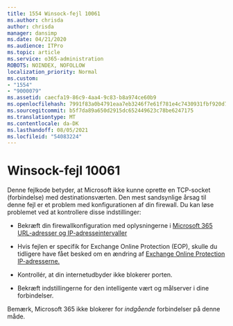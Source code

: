 ```yaml
---
title: 1554 Winsock-fejl 10061
ms.author: chrisda
author: chrisda
manager: dansimp
ms.date: 04/21/2020
ms.audience: ITPro
ms.topic: article
ms.service: o365-administration
ROBOTS: NOINDEX, NOFOLLOW
localization_priority: Normal
ms.custom:
- "1554"
- "9000079"
ms.assetid: caecfa19-86c9-4aa4-9c83-b8a974ce60b9
ms.openlocfilehash: 7991f83a0b4791eaa7eb3246f7e61f781e4c7430931fbf920d7fd9e44c018d13
ms.sourcegitcommit: b5f7da89a650d2915dc652449623c78be6247175
ms.translationtype: MT
ms.contentlocale: da-DK
ms.lasthandoff: 08/05/2021
ms.locfileid: "54083224"
---
```

# <a name="winsock-error-10061"></a>Winsock-fejl 10061

Denne fejlkode betyder, at Microsoft ikke kunne oprette en TCP-socket (forbindelse) med destinationsværten. Den mest sandsynlige årsag til denne fejl er et problem med konfigurationen af din firewall. Du kan løse problemet ved at kontrollere disse indstillinger:

- Bekræft din firewallkonfiguration med oplysningerne i [Microsoft 365 URL-adresser og IP-adresseintervaller](https://docs.microsoft.com/office365/enterprise/urls-and-ip-address-ranges)

- Hvis fejlen er specifik for Exchange Online Protection (EOP), skulle du tidligere have fået besked om en ændring af [Exchange Online Protection IP-adresserne.](https://docs.microsoft.com/office365/SecurityCompliance/eop/exchange-online-protection-ip-addresses)

- Kontrollér, at din internetudbyder ikke blokerer porten.

- Bekræft indstillingerne for den intelligente vært og målserver i dine forbindelser.

Bemærk, Microsoft 365 ikke blokerer for *indgående* forbindelser på denne måde.

